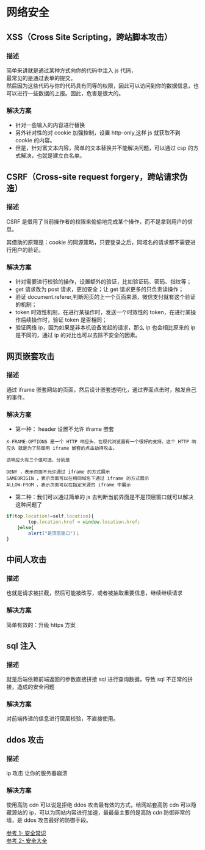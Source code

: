 # 网络安全

## XSS（Cross Site Scripting，跨站脚本攻击）

### 描述

简单来讲就是通过某种方式向你的代码中注入 js 代码，  
最常见的是通过表单的提交。  
然后因为这些代码与你的代码具有同等的权限，因此可以访问到你的数据信息，也可以进行一些数据的上报。因此，危害是很大的。

### 解决方案

- 针对一些输入的内容进行替换
- 另外针对性的对 cookie 加强控制，设置 http-only,这样 js 就获取不到 cookie 的内容。
- 但是，针对富文本内容，简单的文本替换并不能解决问题，可以通过 csp 的方式解决，也就是建立白名单。

## CSRF（Cross-site request forgery，跨站请求伪造）

### 描述

CSRF 是借用了当前操作者的权限来偷偷地完成某个操作，而不是拿到用户的信息。

其借助的原理是：cookie 的同源策略，只要登录之后，同域名的请求都不需要进行用户的验证。

### 解决方案

- 针对需要进行校验的操作，设置额外的验证，比如验证码、密码、指纹等；
- get 请求改为 post 请求，更加安全；让 get 请求更多的只负责读操作；
- 验证 document.referer,判断网页的上一个页面来源，微信支付就有这个验证的机制；
- token 时效性机制，在进行某操作时，发送一个时效性的 token，在进行某操作后续操作时，验证 token 是否相同；
- 验证网络 ip，因为如果是非本机设备发起的请求，那么 ip 也会相比原来的 ip 是不同的，通过 ip 的对比也可以去除不安全的因素。

## 网页嵌套攻击

### 描述

通过 iframe 嵌套网站的页面，然后设计嵌套透明化，通过界面点击时，触发自己的事件。

### 解决方案

- 第一种： header 设置不允许 iframe 嵌套

```
X-FRAME-OPTIONS 是一个 HTTP 响应头，在现代浏览器有一个很好的支持。这个 HTTP 响应头 就是为了防御用 iframe 嵌套的点击劫持攻击。

该响应头有三个值可选，分别是

DENY ，表示页面不允许通过 iframe 的方式展示
SAMEORIGIN ，表示页面可以在相同域名下通过 iframe 的方式展示
ALLOW-FROM ，表示页面可以在指定来源的 iframe 中展示
```

- 第二种：我们可以通过简单的 js 去判断当前界面是不是顶层窗口就可以解决这种问题了

```js
if(top.location!=self.location){
        top.location.href = window.location.href;
    }else{
        alert("是顶层窗口")；
}
```

## 中间人攻击

### 描述

也就是请求被拦截，然后可能被改写，或者被抽取重要信息，继续继续请求

### 解决方案

简单有效的：升级 https 方案

## sql 注入

### 描述

就是后端依赖前端返回的参数直接拼接 sql 进行查询数据，导致 sql 不正常的拼接，造成的安全问题

### 解决方案

对前端传递的信息进行层层校验，不直接使用。

## ddos 攻击

### 描述

ip 攻击 让你的服务器崩溃

### 解决方案

使用高防 cdn 可以说是拒绝 ddos 攻击最有效的方式，给网站套高防 cdn 可以隐藏源站的 ip，可以为网站内容进行加速，最最最主要的是高防 cdn 防御非常的墙，是 ddos 攻击最好的防御手段。

[参考 1- 安全常识](https://zhuanlan.zhihu.com/p/147907139)  
[参考 2- 安全大全](https://www.jianshu.com/p/544bb4bccd82)
